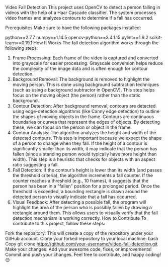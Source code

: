 Video Fall Detection
This project uses OpenCV to detect a person falling in videos with the help of a Haar Cascade classifier. The system processes video frames and analyzes contours to determine if a fall has occurred.

Prerequisites
Make sure to have the following packages installed:

python==2.7.7
numpy==1.14.5
opencv-python==3.4.1.15
pylint==1.9.2
scikit-learn==0.19.1
How It Works
The fall detection algorithm works through the following steps:

1. Frame Processing:
Each frame of the video is captured and converted into grayscale for easier processing.
Grayscale conversion helps reduce the complexity of the image data and is often enough for contour detection.
2. Background Removal:
The background is removed to highlight the moving person. This is done using background subtraction techniques (such as using a background subtractor in OpenCV).
This step helps focus on the moving object (the person) rather than the static background.
3. Contour Detection:
After background removal, contours are detected using edge-detection algorithms (like Canny edge detection) to outline the shapes of moving objects in the frame.
Contours are continuous boundaries or curves that represent the edges of objects. By detecting these, we can focus on the person or object in the frame.
4. Contour Analysis:
The algorithm analyzes the height and width of the detected contours. This step is important because we expect the shape of a person to change when they fall.
If the height of a contour is significantly smaller than its width, it may indicate that the person has fallen (since a standing person would typically have more height than width).
This step is a heuristic that checks for objects with an aspect ratio suggesting a fall.
5. Fall Detection:
If the contour’s height is lower than its width (and passes the threshold criteria), the algorithm increments a fall counter.
If the counter reaches a threshold (e.g., 10 frames), it suggests that the person has been in a "fallen" position for a prolonged period.
Once the threshold is exceeded, a bounding rectangle is drawn around the detected person to visually indicate that a fall has occurred.
6. Visual Feedback:
After detecting a possible fall, the program will highlight the area of the person who is possibly fallen by drawing a rectangle around them.
This allows users to visually verify that the fall detection mechanism is working correctly.
How to Contribute
To contribute to this project, follow these steps:

Fork the repository: This will create a copy of the repository under your GitHub account.
Clone your forked repository to your local machine:
bash
Copy
git clone https://github.com/your-username/video-fall-detection.git
Make your changes: Add your awesome code, fixes, or improvements!
Commit and push your changes.
Feel free to contribute, and happy coding! 😊
